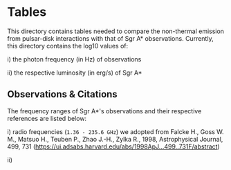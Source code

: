 # Tables

This directory contains tables needed to compare the non-thermal emission from pulsar-disk interactions with that of Sgr A* observations. Currently, this directory contains the log10 values of:

i) the photon frequency (in Hz) of observations 

ii) the respective luminosity (in erg/s) of Sgr A*

## Observations & Citations

The frequency ranges of Sgr A*'s observations and their respective references are listed below:

i) radio frequencies (`1.36 - 235.6 GHz`) we adopted from 
Falcke H., Goss W. M., Matsuo H., Teuben P., Zhao J.-H., Zylka R., 1998, Astrophysical Journal, 499, 731
(https://ui.adsabs.harvard.edu/abs/1998ApJ...499..731F/abstract)

ii)
